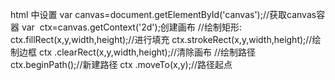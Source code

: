 html 中设置<canvas id="canvas" width="" height=""></canvas>
var canvas=document.getElementById('canvas');//获取canvas容器
var  ctx=canvas.getContext('2d');创建画布
//绘制矩形:
ctx.fillRect(x,y,width,height);//进行填充
ctx.strokeRect(x,y,width,height);//绘制边框
ctx .clearRect(x,y,width,height);//清除画布
//绘制路径
ctx.beginPath();//新建路径
ctx .moveTo(x,y);//路径起点
